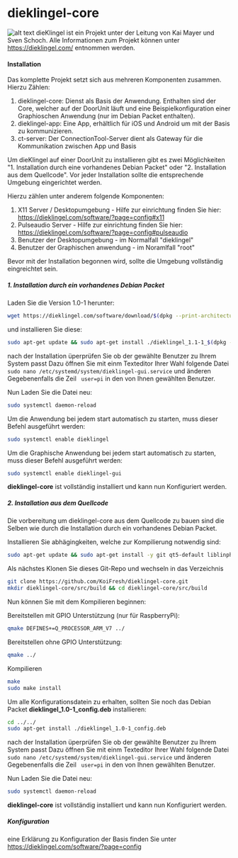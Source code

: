 # dieklingel-core
![alt text](https://dieklingel.com/images/logo_2500x500_free.png)
dieKlingel ist ein Projekt unter der Leitung von Kai Mayer und Sven Schoch. Alle Informationen zum Projekt können unter <https://dieklingel.com/> entnommen werden. 

#### Installation
Das komplette Projekt setzt sich aus mehreren Komponenten zusammen. Hierzu Zählen:
1. dieklingel-core: Dienst als Basis der Anwendung. Enthalten sind der Core, welcher auf der DoorUnit läuft und eine Beispielkonfiguration einer Graphioschen Anwendung (nur im Debian Packet enthalten).   
2. dieklingel-app: Eine App, erhältlich für iOS und Android um mit der Basis zu kommunizieren. 
3. ct-server: Der ConnectionTool-Server dient als Gateway für die Kommunikation zwischen App und Basis 

Um dieKlingel auf einer DoorUnit zu installieren gibt es zwei Möglichkeiten "1. Installation durch eine vorhandenes Debian Packet" oder "2. Installation aus 
dem Quellcode". Vor jeder Installation sollte die entsprechende Umgebung eingerichtet werden.

Hierzu zählen unter anderem folgende Komponenten:
1. X11 Server / Desktopumgebung - Hilfe zur einrichtung finden Sie hier: https://dieklingel.com/software/?page=config#x11
2. Pulseaudio Server - Hilfe zur einrichtung finden Sie hier: https://dieklingel.com/software/?page=config#pulseaudio
3. Benutzer der Desktopumgebung - im Normalfall "dieklingel"
4. Benutzer der Graphischen anwendung - im Noramlfall "root"

Bevor mit der Installation begonnen wird, sollte die Umgebung vollständig eingreichtet sein. 

##### 1. Installation durch ein vorhandenes Debian Packet

Laden Sie die Version 1.0-1 herunter: 

```bash
wget https://dieklingel.com/software/download/$(dpkg --print-architecture)/dieklingel_1.0-1_$(dpkg --print-architecture).deb
```
und installieren Sie diese:

```bash
sudo apt-get update && sudo apt-get install ./dieklingel_1.1-1_$(dpkg --print-architecture).deb
```

nach der Installation üperprüfen Sie ob der gewählte Benutzer zu Ihrem System passt
Dazu öffnen Sie mit einm Texteditor Ihrer Wahl folgende Datei  ``` sudo nano /etc/systemd/system/dieklingel-gui.service``` und änderen Gegebenenfalls die Zeil ``` user=pi``` in den 
von Ihnen gewählten Benutzer. 

Nun Laden Sie die Datei neu:
```bash
sudo systemctl daemon-reload
```
Um die Anwendung bei jedem start automatisch zu starten, muss dieser Befehl ausgeführt werden:
```bash
sudo systemctl enable dieklingel 
```
Um die Graphische Anwendung bei jedem start automatisch zu starten, muss dieser Befehl ausgeführt werden:
```bash
sudo systemctl enable dieklingel-gui 
```

**dieklingel-core** ist vollständig installiert und kann nun Konfiguriert werden. 

##### 2. Installation aus dem Quellcode

Die vorbereitung um dieklingel-core aus dem Quellcode zu bauen sind die Selben wie durch die Installation durch ein vorhandenes Debian Packet.

Installieren Sie abhägingkeiten, welche zur Kompilierung notwendig sind:
```bash
sudo apt-get update && sudo apt-get install -y git qt5-default liblinphone-dev libcurl4-openssl-dev libopencv-dev libcrypto++-dev libcrypto++-doc libcrypto++-utils build-essential libncurses5-dev make libncursesw5-dev flex bison libssl-dev bcc qtmultimedia5-dev libqt5websockets5-dev qtdeclarative5-dev qtquickcontrols2-5-dev wiringpi 
```
Als nächstes Klonen Sie dieses Git-Repo und wechseln in das Verzeichnis
```bash
git clone https://github.com/KoiFresh/dieklingel-core.git
mkdir dieklingel-core/src/build && cd dieklingel-core/src/build
```
Nun können Sie mit dem Kompilieren beginnen:

Bereitstellen mit GPIO Unterstützung (nur für RaspberryPi):
```bash
qmake DEFINES+=Q_PROCESSOR_ARM_V7 ../
```
Bereitstellen ohne GPIO Unterstützung:
```bash
qmake ../
```
Kompilieren
```bash
make
sudo make install
```

Um alle Konfigurationsdatein zu erhalten, sollten Sie noch das Debian Packet **dieklingel_1.0-1_config.deb** installieren:
```bash
cd ../../ 
sudo apt-get install ./dieklingel_1.0-1_config.deb
```
nach der Installation üperprüfen Sie ob der gewählte Benutzer zu Ihrem System passt
Dazu öffnen Sie mit einm Texteditor Ihrer Wahl folgende Datei ``` sudo nano /etc/systemd/system/dieklingel-gui.service``` und änderen Gegebenenfalls die Zeil ``` user=pi``` in den 
von Ihnen gewählten Benutzer. 

Nun Laden Sie die Datei neu:
```bash
sudo systemctl daemon-reload
```

**dieklingel-core** ist vollständig installiert und kann nun Konfiguriert werden. 

##### Konfiguration
 
eine Erklärung zu Konfiguration der Basis finden Sie unter https://dieklingel.com/software/?page=config
